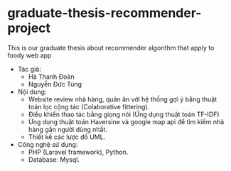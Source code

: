 # graduate-thesis-recommender-project
This is our graduate thesis about recommender algorithm that apply to foody web app
* Tác giả:
   - Hà Thanh Đoàn
   - Nguyễn Đức Tùng
* Nội dung:
   - Website review nhà hàng, quán ăn với hệ thống gợi ý bằng thuật toán lọc cộng tác (Colaborative fittering).
   - Điều khiển thao tác bằng giọng nói (Ứng dụng thuật toán TF-IDF)
   - Ứng dụng thuật toán Haversine và google map api để tìm kiếm nhà hàng gần người dùng nhất.
   - Thiết kế các lược đồ UML.
* Công nghệ sử dụng:
   - PHP (Laravel framework), Python.
   - Database: Mysql.
